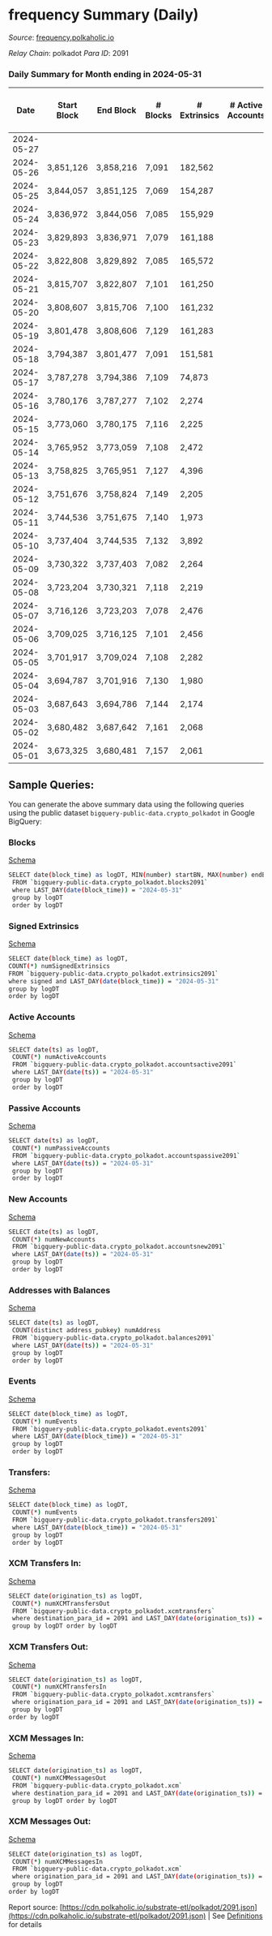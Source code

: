 # frequency Summary (Daily)

_Source_: [frequency.polkaholic.io](https://frequency.polkaholic.io)

*Relay Chain*: polkadot
*Para ID*: 2091



### Daily Summary for Month ending in 2024-05-31


| Date    | Start Block | End Block | # Blocks | # Extrinsics | # Active Accounts | # Passive Accounts | # New Accounts | # Addresses | # Events  | # Transfers ($USD) | # XCM Transfers In ($USD) | # XCM Transfers Out ($USD) | # XCM In | # XCM Out | Issues |
|---------|-------------|-----------|----------|--------------|-------------------|--------------------|----------------|-------------|-----------|--------------------|---------------------------|----------------------------|----------|-----------|--------|
| 2024-05-27 |  |  |  |  |  |  |  |  |  |   |   |   |  |  |  |
| 2024-05-26 | 3,851,126 | 3,858,216 | 7,091 | 182,562 |  |  |  | 162 | 918,697 |   |   |   |  |  |  |
| 2024-05-25 | 3,844,057 | 3,851,125 | 7,069 | 154,287 |  |  |  | 162 | 782,192 |   |   |   |  |  |  |
| 2024-05-24 | 3,836,972 | 3,844,056 | 7,085 | 155,929 |  |  |  | 162 | 791,776 |   |   |   |  |  |  |
| 2024-05-23 | 3,829,893 | 3,836,971 | 7,079 | 161,188 |  |  |  | 162 | 818,232 | 2  |   |   |  |  |  |
| 2024-05-22 | 3,822,808 | 3,829,892 | 7,085 | 165,572 |  |  |  | 160 | 839,483 | 9  |   |   |  |  |  |
| 2024-05-21 | 3,815,707 | 3,822,807 | 7,101 | 161,250 |  |  |  | 151 | 818,967 | 7  |   |   |  |  |  |
| 2024-05-20 | 3,808,607 | 3,815,706 | 7,100 | 161,232 |  |  |  | 144 | 818,038 |   |   |   |  |  |  |
| 2024-05-19 | 3,801,478 | 3,808,606 | 7,129 | 161,283 |  |  |  | 144 | 815,290 |   |   |   |  |  |  |
| 2024-05-18 | 3,794,387 | 3,801,477 | 7,091 | 151,581 |  |  |  | 144 | 769,647 |   |   |   |  |  |  |
| 2024-05-17 | 3,787,278 | 3,794,386 | 7,109 | 74,873 |  |  |  | 144 | 391,258 |   |   |   |  |  |  |
| 2024-05-16 | 3,780,176 | 3,787,277 | 7,102 | 2,274 |  |  |  | 144 | 36,482 |   |   |   |  |  |  |
| 2024-05-15 | 3,773,060 | 3,780,175 | 7,116 | 2,225 |  |  |  | 144 | 36,086 |   |   |   |  |  |  |
| 2024-05-14 | 3,765,952 | 3,773,059 | 7,108 | 2,472 |  |  |  | 144 | 36,308 |   |   |   |  |  |  |
| 2024-05-13 | 3,758,825 | 3,765,951 | 7,127 | 4,396 |  |  |  | 144 | 43,397 |   |   |   |  |  |  |
| 2024-05-12 | 3,751,676 | 3,758,824 | 7,149 | 2,205 |  |  |  | 144 | 35,861 |   |   |   |  |  |  |
| 2024-05-11 | 3,744,536 | 3,751,675 | 7,140 | 1,973 |  |  |  | 144 | 33,620 | 1  |   |   |  |  |  |
| 2024-05-10 | 3,737,404 | 3,744,535 | 7,132 | 3,892 |  |  |  | 143 | 40,929 |   |   |   |  |  |  |
| 2024-05-09 | 3,730,322 | 3,737,403 | 7,082 | 2,264 |  |  |  | 143 | 36,259 |   |   |   |  |  |  |
| 2024-05-08 | 3,723,204 | 3,730,321 | 7,118 | 2,219 |  |  |  | 143 | 35,934 |   |   |   |  |  |  |
| 2024-05-07 | 3,716,126 | 3,723,203 | 7,078 | 2,476 |  |  |  | 143 | 38,176 |   |   |   |  |  |  |
| 2024-05-06 | 3,709,025 | 3,716,125 | 7,101 | 2,456 |  |  |  | 143 | 38,284 |   |   |   |  |  |  |
| 2024-05-05 | 3,701,917 | 3,709,024 | 7,108 | 2,282 |  |  |  | 143 | 36,600 |   |   |   |  |  |  |
| 2024-05-04 | 3,694,787 | 3,701,916 | 7,130 | 1,980 |  |  |  | 143 | 33,656 |   |   |   |  |  |  |
| 2024-05-03 | 3,687,643 | 3,694,786 | 7,144 | 2,174 |  |  |  | 144 | 35,644 |   |   |   |  |  |  |
| 2024-05-02 | 3,680,482 | 3,687,642 | 7,161 | 2,068 |  |  |  | 143 | 34,560 | 1  |   |   |  |  |  |
| 2024-05-01 | 3,673,325 | 3,680,481 | 7,157 | 2,061 |  |  |  | 143 | 34,487 |   |   |   |  |  |  |

## Sample Queries:
You can generate the above summary data using the following queries using the public dataset `bigquery-public-data.crypto_polkadot` in Google BigQuery:


### Blocks 

[Schema](https://github.com/colorfulnotion/substrate-etl/blob/main/schema/blocks.json)

```bash
SELECT date(block_time) as logDT, MIN(number) startBN, MAX(number) endBN, COUNT(*) numBlocks 
 FROM `bigquery-public-data.crypto_polkadot.blocks2091`  
 where LAST_DAY(date(block_time)) = "2024-05-31" 
 group by logDT 
 order by logDT
```

### Signed Extrinsics 

[Schema](https://github.com/colorfulnotion/substrate-etl/blob/main/schema/extrinsics.json)

```bash
SELECT date(block_time) as logDT, 
COUNT(*) numSignedExtrinsics 
FROM `bigquery-public-data.crypto_polkadot.extrinsics2091`  
where signed and LAST_DAY(date(block_time)) = "2024-05-31" 
group by logDT 
order by logDT
```

### Active Accounts 

[Schema](https://github.com/colorfulnotion/substrate-etl/blob/main/schema/accountsactive.json)

```bash
SELECT date(ts) as logDT, 
 COUNT(*) numActiveAccounts 
 FROM `bigquery-public-data.crypto_polkadot.accountsactive2091` 
 where LAST_DAY(date(ts)) = "2024-05-31" 
 group by logDT 
 order by logDT
```

### Passive Accounts 

[Schema](https://github.com/colorfulnotion/substrate-etl/blob/main/schema/accountspassive.json)

```bash
SELECT date(ts) as logDT, 
 COUNT(*) numPassiveAccounts 
 FROM `bigquery-public-data.crypto_polkadot.accountspassive2091` 
 where LAST_DAY(date(ts)) = "2024-05-31" 
 group by logDT 
 order by logDT
```

### New Accounts 

[Schema](https://github.com/colorfulnotion/substrate-etl/blob/main/schema/accountsnew.json)

```bash
SELECT date(ts) as logDT, 
 COUNT(*) numNewAccounts 
 FROM `bigquery-public-data.crypto_polkadot.accountsnew2091` 
 where LAST_DAY(date(ts)) = "2024-05-31" 
 group by logDT
 order by logDT
```

### Addresses with Balances 

[Schema](https://github.com/colorfulnotion/substrate-etl/blob/main/schema/balances.json)

```bash
SELECT date(ts) as logDT,
 COUNT(distinct address_pubkey) numAddress 
 FROM `bigquery-public-data.crypto_polkadot.balances2091` 
 where LAST_DAY(date(ts)) = "2024-05-31" 
 group by logDT 
 order by logDT
```

### Events 

[Schema](https://github.com/colorfulnotion/substrate-etl/blob/main/schema/events.json)

```bash
SELECT date(block_time) as logDT, 
 COUNT(*) numEvents 
 FROM `bigquery-public-data.crypto_polkadot.events2091` 
 where LAST_DAY(date(block_time)) = "2024-05-31" 
 group by logDT 
 order by logDT
```

### Transfers:

[Schema](https://github.com/colorfulnotion/substrate-etl/blob/main/schema/transfers.json)

```bash
SELECT date(block_time) as logDT, 
 COUNT(*) numEvents 
 FROM `bigquery-public-data.crypto_polkadot.transfers2091` 
 where LAST_DAY(date(block_time)) = "2024-05-31" 
 group by logDT 
 order by logDT
```

### XCM Transfers In: 

[Schema](https://github.com/colorfulnotion/substrate-etl/blob/main/schema/xcmtransfers.json)

```bash
SELECT date(origination_ts) as logDT, 
 COUNT(*) numXCMTransfersOut 
 FROM `bigquery-public-data.crypto_polkadot.xcmtransfers` 
 where destination_para_id = 2091 and LAST_DAY(date(origination_ts)) = "2024-05-31" 
 group by logDT order by logDT
```

### XCM Transfers Out: 

[Schema](https://github.com/colorfulnotion/substrate-etl/blob/main/schema/xcmtransfers.json)

```bash
SELECT date(origination_ts) as logDT, 
 COUNT(*) numXCMTransfersIn 
 FROM `bigquery-public-data.crypto_polkadot.xcmtransfers` 
 where origination_para_id = 2091 and LAST_DAY(date(origination_ts)) = "2024-05-31" 
 group by logDT 
order by logDT
```

### XCM Messages In: 

[Schema](https://github.com/colorfulnotion/substrate-etl/blob/main/schema/xcm.json)

```bash
SELECT date(origination_ts) as logDT, 
 COUNT(*) numXCMMessagesOut 
 FROM `bigquery-public-data.crypto_polkadot.xcm` 
 where destination_para_id = 2091 and LAST_DAY(date(origination_ts)) = "2024-05-31" 
 group by logDT order by logDT
```

### XCM Messages Out: 

[Schema](https://github.com/colorfulnotion/substrate-etl/blob/main/schema/xcm.json)

```bash
SELECT date(origination_ts) as logDT, 
 COUNT(*) numXCMMessagesIn 
 FROM `bigquery-public-data.crypto_polkadot.xcm` 
 where origination_para_id = 2091 and LAST_DAY(date(origination_ts)) = "2024-05-31" 
 group by logDT 
order by logDT
```


Report source: [https://cdn.polkaholic.io/substrate-etl/polkadot/2091.json](https://cdn.polkaholic.io/substrate-etl/polkadot/2091.json) | See [Definitions](/DEFINITIONS.md) for details
